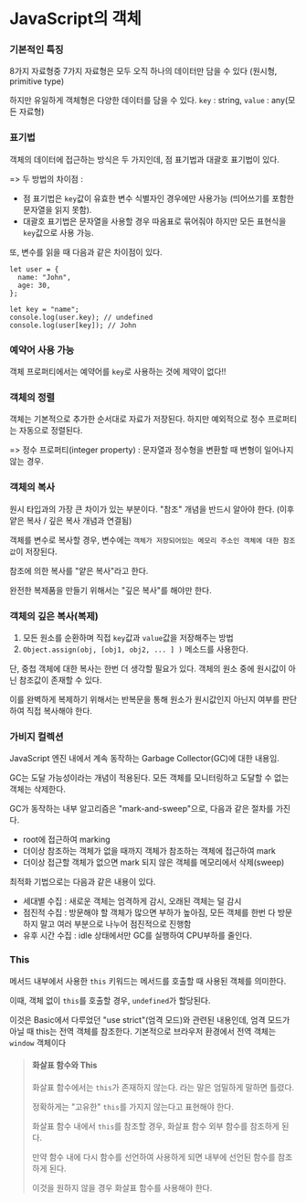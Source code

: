 # JavaScript의 객체

### 기본적인 특징

8가지 자료형중 7가지 자료형은 모두 오직 하나의 데이터만 담을 수 있다 (원시형, primitive type)

하지만 유일하게 객체형은 다양한 데이터를 담을 수 있다.
`key` : string, `value` : any(모든 자료형)

### 표기법

객체의 데이터에 접근하는 방식은 두 가지인데, 점 표기법과 대괄호 표기법이 있다.

=> 두 방법의 차이점 :

- 점 표기법은 `key`값이 유효한 변수 식별자인 경우에만 사용가능 (띄어쓰기를 포함한 문자열을 읽지 못함).
- 대괄호 표기법은 문자열을 사용할 경우 따옴표로 묶어줘야 하지만 모든 표현식을 `key`값으로 사용 가능.

또, 변수를 읽을 때 다음과 같은 차이점이 있다.

```
let user = {
  name: "John",
  age: 30,
};

let key = "name";
console.log(user.key); // undefined
console.log(user[key]); // John
```

### 예약어 사용 가능

객체 프로퍼티에서는 예약어를 `key`로 사용하는 것에 제약이 없다!!

### 객체의 정렬

객체는 기본적으로 추가한 순서대로 자료가 저장된다. 하지만 예외적으로 정수 프로퍼티는 자동으로 정렬된다.

=> 정수 프로퍼티(integer property) : 문자열과 정수형을 변환할 때 변형이 일어나지 않는 경우.

### 객체의 복사

원시 타입과의 가장 큰 차이가 있는 부분이다. "참조" 개념을 반드시 알아야 한다. (이후 얕은 복사 / 깊은 복사 개념과 연결됨)

객체를 변수로 복사할 경우, 변수에는 `객체가 저장되어있는 메모리 주소인 객체에 대한 참조 값`이 저장된다.

참조에 의한 복사를 "얕은 복사"라고 한다.

완전한 복제품을 만들기 위해서는 "깊은 복사"를 해야만 한다.

### 객체의 깊은 복사(복제)

1. 모든 원소를 순환하며 직접 `key`값과 `value`값을 저장해주는 방법
2. `Object.assign(obj, [obj1, obj2, ... ] )` 메소드를 사용한다.

단, 중첩 객체에 대한 복사는 한번 더 생각할 필요가 있다. 객체의 원소 중에 원시값이 아닌 참조값이 존재할 수 있다.

이를 완벽하게 복제하기 위해서는 반복문을 통해 원소가 원시값인지 아닌지 여부를 판단하여 직접 복사해야 한다.

### 가비지 컬렉션

JavaScript 엔진 내에서 계속 동작하는 Garbage Collector(GC)에 대한 내용임.

GC는 도달 가능성이라는 개념이 적용된다. 모든 객체를 모니터링하고 도달할 수 없는 객체는 삭제한다.

GC가 동작하는 내부 알고리즘은 "mark-and-sweep"으로, 다음과 같은 절차를 가진다.

- root에 접근하여 marking
- 더이상 참조하는 객체가 없을 때까지 객체가 참조하는 객체에 접근하여 mark
- 더이상 접근할 객체가 없으면 mark 되지 않은 객체를 메모리에서 삭제(sweep)

최적화 기법으로는 다음과 같은 내용이 있다.

- 세대별 수집 : 새로운 객체는 엄격하게 감시, 오래된 객체는 덜 감시
- 점진적 수집 : 방문해야 할 객체가 많으면 부하가 높아짐, 모든 객체를 한번 다 방문하지 말고 여러 부분으로 나누어 점진적으로 진행함
- 유후 시간 수집 : idle 상태에서만 GC를 실행하여 CPU부하를 줄인다.

### This

메서드 내부에서 사용한 ``this`` 키워드는 메서드를 호출할 때 사용된 객체를 의미한다.

이때, 객체 없이 ``this``를 호출할 경우, ``undefined``가 할당된다.

이것은 Basic에서 다루었던 "use strict"(엄격 모드)와 관련된 내용인데, 엄격 모드가 아닐 때 this는 전역 객체를 참조한다.
기본적으로 브라우저 환경에서 전역 객체는 ``window`` 객체이다

> #### 화살표 함수와 This
>
> 화살표 함수에서는 ``this``가 존재하지 않는다. 라는 말은 엄밀하게 말하면 틀렸다.
>
> 정확하게는 "고유한" ``this``를 가지지 않는다고 표현해야 한다.
>
> 화살표 함수 내에서 ``this``를 참조할 경우, 화살표 함수 외부 함수를 참조하게 된다.
>
> 만약 함수 내에 다시 함수를 선언하여 사용하게 되면 내부에 선언된 함수를 참조하게 된다.
>
> 이것을 원하지 않을 경우 화살표 함수를 사용해야 한다.

